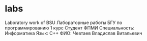 # labs
Laboratory work of BSU
Лабораторные работы БГУ по программированию
1 курс
Студент ФПМИ 
Специальность: Информатика
Язык: C++
ФИО: Чевтаев Владислав Витальевич
